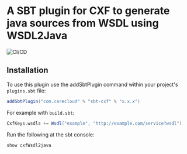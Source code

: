 # A SBT plugin for CXF to generate java sources from WSDL using WSDL2Java 

![CI/CD](https://github.com/CareCloud/sbt-cxf/actions/workflows/publish.yml/badge.svg)

Installation
------------

To use this plugin use the addSbtPlugin command within your project's `plugins.sbt` file:

```scala
addSbtPlugin("com.carecloud" % "sbt-cxf" % "x.x.x")
```

For example with `build.sbt`:

```scala
CxfKeys.wsdls += Wsdl("example", "http://example.com/service?wsdl")
```

Run the following at the sbt console:
```scala
show cxfWsdl2java
```
